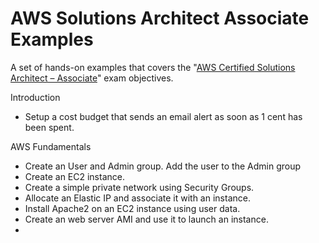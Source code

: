 # AWS Solutions Architect Associate Examples

A set of hands-on examples that covers the "[AWS Certified Solutions Architect – Associate](https://aws.amazon.com/certification/certified-solutions-architect-associate/)" exam objectives.

Introduction

- Setup a cost budget that sends an email alert as soon as 1 cent has been spent.

AWS Fundamentals

- Create an User and Admin group. Add the user to the Admin group
- Create an EC2 instance.
- Create a simple private network using Security Groups.
- Allocate an Elastic IP and associate it with an instance.
- Install Apache2 on an EC2 instance using user data.
- Create an web server AMI and use it to launch an instance.
- 
